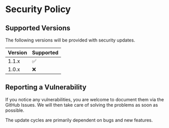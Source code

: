 # Security Policy

## Supported Versions

The following versions will be provided with security updates.

| Version | Supported          |
| ------- | ------------------ |
| 1.1.x   | :white_check_mark: |
| 1.0.x   | :x:                |

## Reporting a Vulnerability

If you notice any vulnerabilities, you are welcome to document them via the GitHub Issues. We will then take care of solving the problems as soon as possible.

The update cycles are primarily dependent on bugs and new features.
